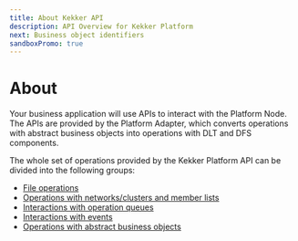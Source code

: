 ```yaml
---
title: About Kekker API
description: API Overview for Kekker Platform
next: Business object identifiers
sandboxPromo: true
---
```


# About

Your business application will use APIs to interact with the Platform Node. The APIs are provided by the Platform 
Adapter, which converts operations with abstract business objects into operations with DLT and DFS components.
 
 
The whole set of operations provided by the Kekker Platform API can be divided into the following groups:
* [File operations](/docs/api/file-operations.html)
* [Operations with networks/clusters and member lists](/docs/api/operations-with-networks.html)
* [Interactions with operation queues](/docs/api/interaction-with-operation-queues.html)
* [Interactions with events](/docs/api/interaction-with-events.html)
* [Operations with abstract business objects](/docs/api/operations-with-abstract-business-objects.html)
